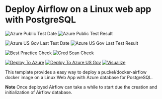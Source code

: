# Deploy Airflow on a Linux web app with PostgreSQL

![Azure Public Test Date](https://azurequickstartsservice.blob.core.windows.net/badges/101-webapp-linux-airflow-postgresql/PublicLastTestDate.svg)
![Azure Public Test Result](https://azurequickstartsservice.blob.core.windows.net/badges/101-webapp-linux-airflow-postgresql/PublicDeployment.svg)

![Azure US Gov Last Test Date](https://azurequickstartsservice.blob.core.windows.net/badges/101-webapp-linux-airflow-postgresql/FairfaxLastTestDate.svg)
![Azure US Gov Last Test Result](https://azurequickstartsservice.blob.core.windows.net/badges/101-webapp-linux-airflow-postgresql/FairfaxDeployment.svg)

![Best Practice Check](https://azurequickstartsservice.blob.core.windows.net/badges/101-webapp-linux-airflow-postgresql/BestPracticeResult.svg)
![Cred Scan Check](https://azurequickstartsservice.blob.core.windows.net/badges/101-webapp-linux-airflow-postgresql/CredScanResult.svg)

[![Deploy To Azure](https://raw.githubusercontent.com/fathym-it/azure-quickstart-templates/master/1-CONTRIBUTION-GUIDE/images/deploytoazure.svg?sanitize=true)](https://portal.azure.com/#create/Microsoft.Template/uri/https%3A%2F%2Fraw.githubusercontent.com%2Ffathym-it%2Fazure-quickstart-templates%2Fmaster%2F101-webapp-linux-airflow-postgresql%2Fazuredeploy.json)
[![Deploy To Azure US Gov](https://raw.githubusercontent.com/fathym-it/azure-quickstart-templates/master/1-CONTRIBUTION-GUIDE/images/deploytoazuregov.svg?sanitize=true)](https://portal.azure.us/#create/Microsoft.Template/uri/https%3A%2F%2Fraw.githubusercontent.com%2Ffathym-it%2Fazure-quickstart-templates%2Fmaster%2F101-webapp-linux-airflow-postgresql%2Fazuredeploy.json)
[![Visualize](https://raw.githubusercontent.com/fathym-it/azure-quickstart-templates/master/1-CONTRIBUTION-GUIDE/images/visualizebutton.svg?sanitize=true)](http://armviz.io/#/?load=https%3A%2F%2Fraw.githubusercontent.com%2Ffathym-it%2Fazure-quickstart-templates%2Fmaster%2F101-webapp-linux-airflow-postgresql%2Fazuredeploy.json)    

This template provides a easy way to deploy a puckel/docker-airflow docker image on a Linux Web App with Azure database for PostgreSQL.

**Note** Once deployed Airflow can take a while to start due the creation and initialization of Airflow database.
